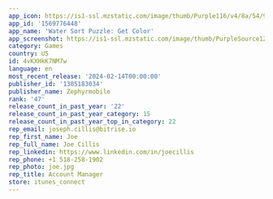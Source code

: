 ```yaml
---
app_icon: https://is1-ssl.mzstatic.com/image/thumb/Purple116/v4/8a/54/9c/8a549c70-07fe-48fd-af51-62d1c80b2da8/AppIcon-1x_U007emarketing-0-7-0-85-220.png/1024x1024bb.png
app_id: '1569776448'
app_name: 'Water Sort Puzzle: Get Color'
app_screenshot: https://is1-ssl.mzstatic.com/image/thumb/PurpleSource126/v4/7f/9c/24/7f9c247c-9d0e-4f3d-053d-0035c786668f/df918042-bb6e-4522-9aed-2b1c46b24b9b_1_6.5.png/1242x2688bb.png
category: Games
country: US
id: 4vKXHkK7NM7w
language: en
most_recent_release: '2024-02-14T00:00:00'
publisher_id: '1305183034'
publisher_name: Zephyrmobile
rank: '47'
release_count_in_past_year: '22'
release_count_in_past_year_category: 15
release_count_in_past_year_top_in_category: 22
rep_email: joseph.cillis@bitrise.io
rep_first_name: Joe
rep_full_name: Joe Cillis
rep_linkedin: https://www.linkedin.com/in/joecillis
rep_phone: +1 518-258-1902
rep_photo: joe.jpg
rep_title: Account Manager
store: itunes_connect
---
```

